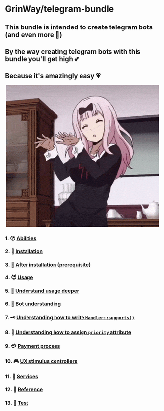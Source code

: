 GrinWay/telegram-bundle
======

<h2>This bundle is intended to create telegram bots (and even more 🥰)</h2>
<h2>By the way creating telegram bots with this bundle you'll get high 💕</h2>
<h2>Because it's amazingly easy 💗</h2>

<p align="center">
  <img src="https://github.com/GrinWay/telegram-bundle/blob/main/docs/media/gif/dance.gif" />
</p>

### 1. 😗 [Abilities](https://github.com/GrinWay/telegram-bundle/blob/main/docs/abilities.md)

### 2. 🔰 [Installation](https://github.com/GrinWay/telegram-bundle/blob/main/docs/installation.md)

### 3. 🥸 [After installation \(prerequisite\)](https://github.com/GrinWay/telegram-bundle/blob/main/docs/after-installation-prerequisite.md)

### 4. 😈 [Usage](https://github.com/GrinWay/telegram-bundle/blob/main/docs/usage.md)

### 5. 🥴 [Understand usage deeper](https://github.com/GrinWay/telegram-bundle/blob/main/docs/philosophy.md)

### 6. 🤔 [Bot understanding](https://github.com/GrinWay/telegram-bundle/blob/main/docs/bot-understanding.md)

### 7. 🗝️ [Understanding how to write `Handler::supports()`](https://github.com/GrinWay/telegram-bundle/blob/main/docs/understanding-how-to-write-supports.md)

### 8. 🔑 [Understanding how to assign `priority` attribute](https://github.com/GrinWay/telegram-bundle/blob/main/docs/understanding-how-to-assign-priority-attribute.md)

### 9. 💳 [Payment process](https://github.com/GrinWay/telegram-bundle/blob/main/docs/payment-process.md)

### 10. 🎮 [UX stimulus controllers](https://github.com/GrinWay/telegram-bundle/blob/main/docs/ux-stimulus-controllers.md)

### 11. 🔨 [Services](https://github.com/GrinWay/telegram-bundle/blob/main/docs/services.md)

### 12. 🔗 [Reference](https://github.com/GrinWay/telegram-bundle/blob/main/docs/reference.md)

### 13. 🧪 [Test](https://github.com/GrinWay/telegram-bundle/blob/main/docs/test.md)
